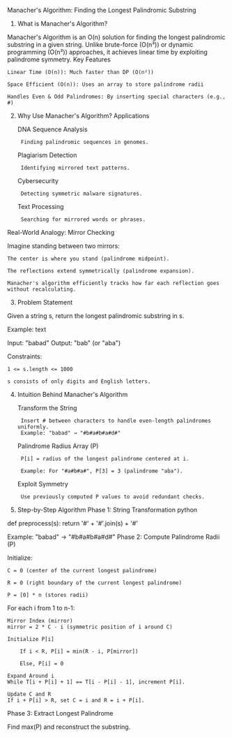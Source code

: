 Manacher's Algorithm: Finding the Longest Palindromic Substring
1. What is Manacher's Algorithm?

Manacher's Algorithm is an O(n) solution for finding the longest palindromic substring in a given string. Unlike brute-force (O(n³)) or dynamic programming (O(n²)) approaches, it achieves linear time by exploiting palindrome symmetry.
Key Features

    Linear Time (O(n)): Much faster than DP (O(n²))

    Space Efficient (O(n)): Uses an array to store palindrome radii

    Handles Even & Odd Palindromes: By inserting special characters (e.g., #)

2. Why Use Manacher's Algorithm?
Applications

    DNA Sequence Analysis

        Finding palindromic sequences in genomes.

    Plagiarism Detection

        Identifying mirrored text patterns.

    Cybersecurity

        Detecting symmetric malware signatures.

    Text Processing

        Searching for mirrored words or phrases.

Real-World Analogy: Mirror Checking

Imagine standing between two mirrors:

    The center is where you stand (palindrome midpoint).

    The reflections extend symmetrically (palindrome expansion).

    Manacher's algorithm efficiently tracks how far each reflection goes without recalculating.

3. Problem Statement

Given a string s, return the longest palindromic substring in s.

Example:
text

Input: "babad"
Output: "bab" (or "aba")

Constraints:

    1 <= s.length <= 1000

    s consists of only digits and English letters.

4. Intuition Behind Manacher's Algorithm

    Transform the String

        Insert # between characters to handle even-length palindromes uniformly.
        Example: "babad" → "#b#a#b#a#d#"

    Palindrome Radius Array (P)

        P[i] = radius of the longest palindrome centered at i.

        Example: For "#a#b#a#", P[3] = 3 (palindrome "aba").

    Exploit Symmetry

        Use previously computed P values to avoid redundant checks.

5. Step-by-Step Algorithm
Phase 1: String Transformation
python

def preprocess(s):
    return '#' + '#'.join(s) + '#'

Example:
"babad" → "#b#a#b#a#d#"
Phase 2: Compute Palindrome Radii (P)

Initialize:

    C = 0 (center of the current longest palindrome)

    R = 0 (right boundary of the current longest palindrome)

    P = [0] * n (stores radii)

For each i from 1 to n-1:

    Mirror Index (mirror)
    mirror = 2 * C - i (symmetric position of i around C)

    Initialize P[i]

        If i < R, P[i] = min(R - i, P[mirror])

        Else, P[i] = 0

    Expand Around i
    While T[i + P[i] + 1] == T[i - P[i] - 1], increment P[i].

    Update C and R
    If i + P[i] > R, set C = i and R = i + P[i].

Phase 3: Extract Longest Palindrome

Find max(P) and reconstruct the substring.